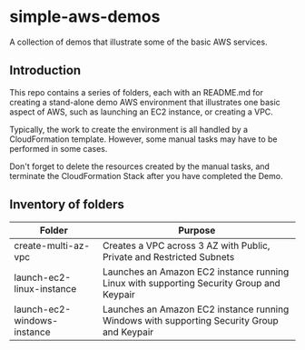 # simple-aws-demos
A collection of demos that illustrate some of the basic AWS services.

## Introduction ##
This repo contains a series of folders, each with an README.md for creating a stand-alone demo AWS environment that illustrates one basic aspect of AWS, such as launching an EC2 instance, or creating a VPC.

Typically, the work to create the environment is all handled by a CloudFormation template. 
However, some manual tasks may have to be performed in some cases.

Don't forget to delete the resources created by the manual tasks, and terminate the CloudFormation Stack after you have completed the Demo.

## Inventory of folders ##

| Folder | Purpose |
| ------ | ------- |
| create-multi-az-vpc | Creates a VPC across 3 AZ with Public, Private and Restricted Subnets |
| launch-ec2-linux-instance | Launches an Amazon EC2 instance running Linux with supporting Security Group and Keypair |
| launch-ec2-windows-instance | Launches an Amazon EC2 instance running Windows with supporting Security Group and Keypair |
